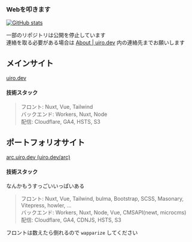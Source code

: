 ### Webを叩きます

[![GitHub stats](https://github-profile-summary-cards.vercel.app/api/cards/profile-details?username=famisics&theme=2077)](https://github.com/famisics)

一部のリポジトリは公開を停止しています  
連絡を取る必要がある場合は [About | uiro.dev](https://uiro.dev/about) 内の連絡先までお願いします

## メインサイト

[uiro.dev](https://uiro.dev)  

#### 技術スタック

> フロント: Nuxt, Vue, Tailwind  
> バックエンド: Workers, Nuxt, Node  
> 配信: Cloudflare, GA4, HSTS, S3

## ポートフォリオサイト

[arc.uiro.dev (uiro.dev/arc)](https://uiro.dev/arc)

#### 技術スタック

なんかもうすっごいいっぱいある

> フロント: Nuxt, Vue, Tailwind, bulma, Bootstrap, SCSS, Masonary, Vitepress, howler, ...  
> バックエンド: Workers, Nuxt, Node, Vue, CMSAPI(newt, microcms)  
> 配信: Cloudflare, GA4, CDNJS, HSTS, S3

フロントは数えたら倒れるので `wapparize` してください

<!-- [![trophy](https://github-profile-trophy.vercel.app/?username=famisics&theme=radical)](https://github.com/famisics/github-profile-trophy) -->
